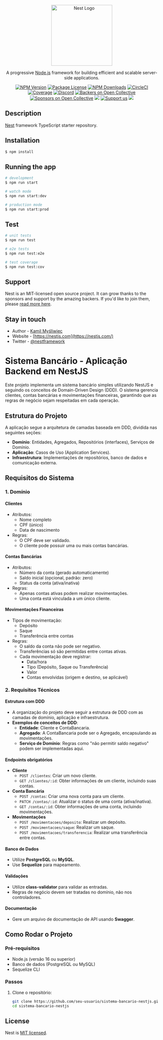 <p align="center">
  <a href="http://nestjs.com/" target="blank"><img src="https://nestjs.com/img/logo-small.svg" width="200" alt="Nest Logo" /></a>
</p>

[circleci-image]: https://img.shields.io/circleci/build/github/nestjs/nest/master?token=abc123def456
[circleci-url]: https://circleci.com/gh/nestjs/nest

  <p align="center">A progressive <a href="http://nodejs.org" target="_blank">Node.js</a> framework for building efficient and scalable server-side applications.</p>
    <p align="center">
<a href="https://www.npmjs.com/~nestjscore" target="_blank"><img src="https://img.shields.io/npm/v/@nestjs/core.svg" alt="NPM Version" /></a>
<a href="https://www.npmjs.com/~nestjscore" target="_blank"><img src="https://img.shields.io/npm/l/@nestjs/core.svg" alt="Package License" /></a>
<a href="https://www.npmjs.com/~nestjscore" target="_blank"><img src="https://img.shields.io/npm/dm/@nestjs/common.svg" alt="NPM Downloads" /></a>
<a href="https://circleci.com/gh/nestjs/nest" target="_blank"><img src="https://img.shields.io/circleci/build/github/nestjs/nest/master" alt="CircleCI" /></a>
<a href="https://coveralls.io/github/nestjs/nest?branch=master" target="_blank"><img src="https://coveralls.io/repos/github/nestjs/nest/badge.svg?branch=master#9" alt="Coverage" /></a>
<a href="https://discord.gg/G7Qnnhy" target="_blank"><img src="https://img.shields.io/badge/discord-online-brightgreen.svg" alt="Discord"/></a>
<a href="https://opencollective.com/nest#backer" target="_blank"><img src="https://opencollective.com/nest/backers/badge.svg" alt="Backers on Open Collective" /></a>
<a href="https://opencollective.com/nest#sponsor" target="_blank"><img src="https://opencollective.com/nest/sponsors/badge.svg" alt="Sponsors on Open Collective" /></a>
  <a href="https://paypal.me/kamilmysliwiec" target="_blank"><img src="https://img.shields.io/badge/Donate-PayPal-ff3f59.svg"/></a>
    <a href="https://opencollective.com/nest#sponsor"  target="_blank"><img src="https://img.shields.io/badge/Support%20us-Open%20Collective-41B883.svg" alt="Support us"></a>
  <a href="https://twitter.com/nestframework" target="_blank"><img src="https://img.shields.io/twitter/follow/nestframework.svg?style=social&label=Follow"></a>
</p>
  <!--[![Backers on Open Collective](https://opencollective.com/nest/backers/badge.svg)](https://opencollective.com/nest#backer)
  [![Sponsors on Open Collective](https://opencollective.com/nest/sponsors/badge.svg)](https://opencollective.com/nest#sponsor)-->

## Description

[Nest](https://github.com/nestjs/nest) framework TypeScript starter repository.

## Installation

```bash
$ npm install
```

## Running the app

```bash
# development
$ npm run start

# watch mode
$ npm run start:dev

# production mode
$ npm run start:prod
```

## Test

```bash
# unit tests
$ npm run test

# e2e tests
$ npm run test:e2e

# test coverage
$ npm run test:cov
```

## Support

Nest is an MIT-licensed open source project. It can grow thanks to the sponsors and support by the amazing backers. If you'd like to join them, please [read more here](https://docs.nestjs.com/support).

## Stay in touch

- Author - [Kamil Myśliwiec](https://kamilmysliwiec.com)
- Website - [https://nestjs.com](https://nestjs.com/)
- Twitter - [@nestframework](https://twitter.com/nestframework)
# Sistema Bancário - Aplicação Backend em NestJS

Este projeto implementa um sistema bancário simples utilizando NestJS e seguindo os conceitos de Domain-Driven Design (DDD). O sistema gerencia clientes, contas bancárias e movimentações financeiras, garantindo que as regras de negócio sejam respeitadas em cada operação.

## Estrutura do Projeto

A aplicação segue a arquitetura de camadas baseada em DDD, dividida nas seguintes seções:

- **Domínio**: Entidades, Agregados, Repositórios (interfaces), Serviços de Domínio.
- **Aplicação**: Casos de Uso (Application Services).
- **Infraestrutura**: Implementações de repositórios, banco de dados e comunicação externa.

## Requisitos do Sistema

### 1. **Domínio**

#### Clientes
- Atributos:
  - Nome completo
  - CPF (único)
  - Data de nascimento
- Regras:
  - O CPF deve ser validado.
  - O cliente pode possuir uma ou mais contas bancárias.

#### Contas Bancárias
- Atributos:
  - Número da conta (gerado automaticamente)
  - Saldo inicial (opcional, padrão: zero)
  - Status da conta (ativa/inativa)
- Regras:
  - Apenas contas ativas podem realizar movimentações.
  - Uma conta está vinculada a um único cliente.

#### Movimentações Financeiras
- Tipos de movimentação:
  - Depósito
  - Saque
  - Transferência entre contas
- Regras:
  - O saldo da conta não pode ser negativo.
  - Transferências só são permitidas entre contas ativas.
  - Cada movimentação deve registrar:
    - Data/hora
    - Tipo (Depósito, Saque ou Transferência)
    - Valor
    - Contas envolvidas (origem e destino, se aplicável)

### 2. **Requisitos Técnicos**

#### Estrutura com DDD
- A organização do projeto deve seguir a estrutura de DDD com as camadas de domínio, aplicação e infraestrutura.
- **Exemplos de conceitos de DDD**:
  - **Entidade**: Cliente e ContaBancaria.
  - **Agregado**: A ContaBancaria pode ser o Agregado, encapsulando as movimentações.
  - **Serviço de Domínio**: Regras como "não permitir saldo negativo" podem ser implementadas aqui.

#### Endpoints obrigatórios
- **Cliente**
  - `POST /clientes`: Criar um novo cliente.
  - `GET /clientes/:id`: Obter informações de um cliente, incluindo suas contas.
- **Conta Bancária**
  - `POST /contas`: Criar uma nova conta para um cliente.
  - `PATCH /contas/:id`: Atualizar o status de uma conta (ativa/inativa).
  - `GET /contas/:id`: Obter informações de uma conta, incluindo movimentações.
- **Movimentações**
  - `POST /movimentacoes/deposito`: Realizar um depósito.
  - `POST /movimentacoes/saque`: Realizar um saque.
  - `POST /movimentacoes/transferencia`: Realizar uma transferência entre contas.

#### Banco de Dados
- Utilize **PostgreSQL** ou **MySQL**.
- Use **Sequelize** para mapeamento.

#### Validações
- Utilize **class-validator** para validar as entradas.
- Regras de negócio devem ser tratadas no domínio, não nos controladores.

#### Documentação
- Gere um arquivo de documentação de API usando **Swagger**.

## Como Rodar o Projeto

### Pré-requisitos

- Node.js (versão 16 ou superior)
- Banco de dados (PostgreSQL ou MySQL)
- Sequelize CLI

### Passos

1. Clone o repositório:
   ```bash
   git clone https://github.com/seu-usuario/sistema-bancario-nestjs.git
   cd sistema-bancario-nestjs


## License

Nest is [MIT licensed](LICENSE).
